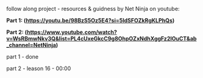 follow along project - resources & guidness by Net Ninja on youtube:

**Part 1: (https://youtu.be/98BzS5Oz5E4?si=5ldSFOZkRgKLPhQs)**

**Part 2: (https://www.youtube.com/watch?v=WsRBmwNkv3Q&list=PL4cUxeGkcC9g8OhpOZxNdhXggFz2lOuCT&ab_channel=NetNinja)**

part 1 - done

part 2 - leason 16 - 00:00